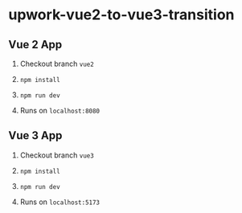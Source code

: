 # upwork-vue2-to-vue3-transition

## Vue 2 App

1. Checkout branch `vue2`

2. `npm install`

3. `npm run dev`

4. Runs on `localhost:8080`

## Vue 3 App

1. Checkout branch `vue3`

2. `npm install`

3. `npm run dev`

4. Runs on `localhost:5173`
